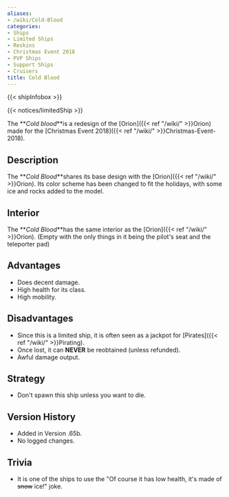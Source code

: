 ```yaml
---
aliases:
- /wiki/Cold-Blood
categories:
- Ships
- Limited Ships
- Reskins
- Christmas Event 2018
- PVP Ships
- Support Ships
- Cruisers
title: Cold Blood
---  
```


{{< shipInfobox >}}   

{{< notices/limitedShip >}} 

The **_Cold blood_**is a redesign of the [Orion]({{< ref "/wiki/" >}}Orion) made for the [Christmas Event 2018]({{< ref "/wiki/" >}}Christmas-Event-2018).

## Description

The **_Cold Blood_**shares its base design with the [Orion]({{< ref "/wiki/" >}}Orion). Its color scheme has been changed to fit the holidays, with some ice and rocks added to the model.

## Interior

The **_Cold Blood_**has the same interior as the [Orion]({{< ref "/wiki/" >}}Orion). (Empty with the only things in it being the pilot's seat and the teleporter pad)

## Advantages

- Does decent damage.
- High health for its class.
- High mobility.

## Disadvantages

- Since this is a limited ship, it is often seen as a jackpot for [Pirates]({{< ref "/wiki/" >}}Pirating).
- Once lost, it can **NEVER** be reobtained (unless refunded).
- Awful damage output.

## Strategy

- Don't spawn this ship unless you want to die.

## Version History 

- Added in Version .65b.
- No logged changes.

## Trivia

- It is one of the ships to use the "Of course it has low health, it's made of <s>snow</s> ice!" joke.